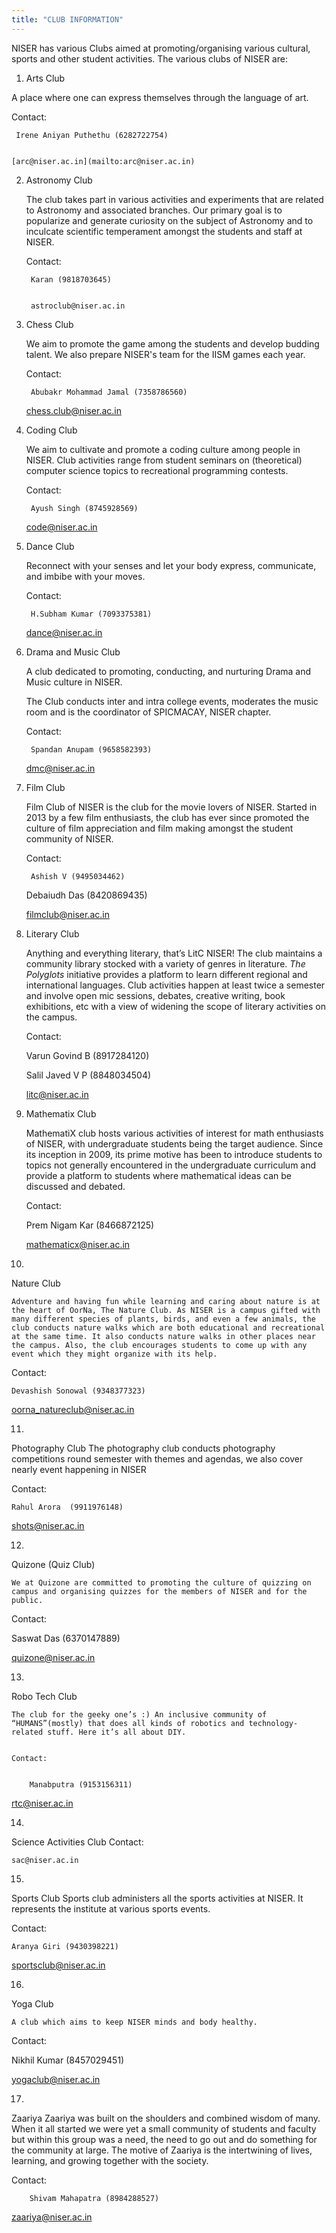 ```yaml
---
title: "CLUB INFORMATION"
---
```

NISER has various Clubs aimed at promoting/organising various cultural, sports and other student activities. The various clubs of NISER are:



1. Arts Club

A place where one can express themselves through the language of art.

Contact:


     Irene Aniyan Puthethu (6282722754)


    [arc@niser.ac.in](mailto:arc@niser.ac.in)



2. Astronomy Club

    The club takes part in various activities and experiments that are related to Astronomy and associated branches. Our primary goal is to popularize and generate curiosity on the subject of Astronomy and to inculcate scientific temperament amongst the students and staff at NISER.


    Contact:


    	Karan (9818703645)


    	astroclub@niser.ac.in

3. Chess Club

    We aim to promote the game among the students and develop budding talent. We also prepare NISER's team for the IISM games each year.


    Contact:


    	Abubakr Mohammad Jamal (7358786560)


    chess.club@niser.ac.in

4. Coding Club

    We aim to cultivate and promote a coding culture among people in NISER. Club activities range from student seminars on (theoretical) computer science topics to recreational programming contests.


    Contact:


    	Ayush Singh (8745928569)


    code@niser.ac.in

5. Dance Club

    Reconnect with your senses and let your body express, communicate, and imbibe with your moves.


    Contact:


    	H.Subham Kumar (7093375381)


    dance@niser.ac.in

6. Drama and Music Club

    A club dedicated to promoting, conducting, and nurturing Drama and Music culture in NISER.


    The Club conducts inter and intra college events, moderates the music room and is the coordinator of SPICMACAY, NISER chapter.


    Contact:


    	Spandan Anupam (9658582393)


    dmc@niser.ac.in

7. Film Club

    Film Club of NISER is the club for the movie lovers of NISER. Started in 2013 by a few film enthusiasts, the club has ever since promoted the culture of film appreciation and film making amongst the student community of NISER.


    Contact:


    	Ashish V (9495034462)


    Debaiudh Das (8420869435)


    filmclub@niser.ac.in

8. Literary Club

    Anything and everything literary, that’s LitC NISER! The club maintains a community library stocked with a variety of genres in literature. _The Polyglots_ initiative provides a platform to learn different regional and international languages. Club activities happen at least twice a semester and involve open mic sessions, debates, creative writing, book exhibitions, etc with a view of widening the scope of literary activities on the campus.


    Contact:


    Varun Govind B (8917284120)


    Salil Javed V P (8848034504)


    litc@niser.ac.in

9. Mathematix Club

    MathematiX club hosts various activities of interest for math enthusiasts of NISER, with undergraduate students being the target audience. Since its inception in 2009, its prime motive has been to introduce students to topics not generally encountered in the undergraduate curriculum and provide a platform to students where mathematical ideas can be discussed and debated.


    Contact:


    Prem Nigam Kar (8466872125)


    mathematicx@niser.ac.in




10.
Nature Club

    Adventure and having fun while learning and caring about nature is at the heart of OorNa, The Nature Club. As NISER is a campus gifted with many different species of plants, birds, and even a few animals, the club conducts nature walks which are both educational and recreational at the same time. It also conducts nature walks in other places near the campus. Also, the club encourages students to come up with any event which they might organize with its help.

Contact:

	Devashish Sonowal (9348377323)

oorna_natureclub@niser.ac.in



11.
Photography Club
The photography club conducts photography competitions round semester with themes and agendas, we also cover nearly event happening in NISER

Contact:

	Rahul Arora  (9911976148)

shots@niser.ac.in



12.
Quizone (Quiz Club)

    We at Quizone are committed to promoting the culture of quizzing on campus and organising quizzes for the members of NISER and for the public.

Contact:

Saswat Das (6370147889)

quizone@niser.ac.in



13.
Robo Tech Club

    The club for the geeky one’s :) An inclusive community of “HUMANS”(mostly) that does all kinds of robotics and technology-related stuff. Here it’s all about DIY.


    Contact:


    	Manabputra (9153156311)

rtc@niser.ac.in



14.
Science Activities Club
Contact:

	sac@niser.ac.in



15.
Sports Club
Sports club administers all the sports activities at NISER. It represents the institute at various sports events.

Contact:

	Aranya Giri (9430398221)

sportsclub@niser.ac.in



16.
Yoga Club

    A club which aims to keep NISER minds and body healthy.

Contact:

Nikhil Kumar (8457029451)

yogaclub@niser.ac.in



17.
Zaariya
Zaariya was built on the shoulders and combined wisdom of many. When it all started we were yet a small community of students and faculty but within this group was a need, the need to go out and do something for the community at large. The motive of Zaariya is the intertwining of lives, learning, and growing together with the society.

Contact:

		Shivam Mahapatra (8984288527)

zaariya@niser.ac.in
